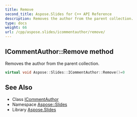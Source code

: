 ```yaml
---
title: Remove
second_title: Aspose.Slides for C++ API Reference
description: Removes the author from the parent collection.
type: docs
weight: 66
url: /cpp/aspose.slides/icommentauthor/remove/
---
```

## ICommentAuthor::Remove method


Removes the author from the parent collection.

```cpp
virtual void Aspose::Slides::ICommentAuthor::Remove()=0
```


## See Also

* Class [ICommentAuthor](../)
* Namespace [Aspose::Slides](../../)
* Library [Aspose.Slides](../../../)
